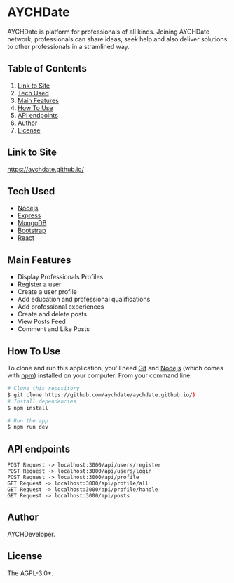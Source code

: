 # AYCHDate
AYCHDate is platform for professionals of all kinds. Joining AYCHDate network, professionals can share ideas, seek help and also deliver solutions to other professionals in a stramlined way.

## Table of Contents

1. <a href="#site">Link to Site</a>
2. <a href="#tech-used">Tech Used</a>
3. <a href="#features">Main Features</a>
4. <a href="#how-to-use">How To Use</a>
5. <a href="#api-endpoints">API endpoints</a>
6. <a href="#author">Author</a>
7. <a href="#license">License</a>

## Link to Site

https://aychdate.github.io/

## Tech Used

- [Nodejs](https://nodejs.org/)
- [Express](https://expressjs.com/)
- [MongoDB](https://mongoosejs.com/)
- [Bootstrap](https://getbootstrap.com/)
- [React](https://reactjs.org/)

## Main Features

* Display Professionals Profiles
* Register a user
* Create a user profile
* Add education and professional qualifications
* Add professional experiences
* Create and delete posts
* View Posts Feed
* Comment and Like Posts


## How To Use

To clone and run this application, you'll need [Git](https://git-scm.com) and [Nodejs](https://nodejs.org/en/download/) (which comes with [npm](http://npmjs.com)) installed on your computer. From your command line:

```bash
# Clone this repository
$ git clone https://github.com/aychdate/aychdate.github.io/)
# Install dependencies
$ npm install

# Run the app
$ npm run dev
```
## API endpoints
```
POST Request -> localhost:3000/api/users/register
POST Request -> localhost:3000/api/users/login
POST Request -> localhost:3000/api/profile
GET Request -> localhost:3000/api/profile/all
GET Request -> localhost:3000/api/profile/handle
GET Request -> localhost:3000/api/posts
```

## Author
AYCHDeveloper.

## License
The AGPL-3.0+.

